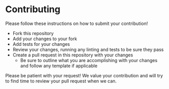# Contributing

Please follow these instructions on how to submit your contribution!

- Fork this repository
- Add your changes to your fork
- Add tests for your changes
- Review your changes, running any linting and tests to be sure they pass
- Create a pull request in this repository with your changes
  - Be sure to outline what you are accomplishing with your changes and follow any template if applicable

Please be patient with your request! We value your contribution and will try to find time to review your pull request when we can.
